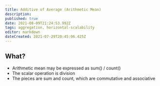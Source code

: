```yaml
---
title: Additive of Average (Arithmetic Mean)
description: 
published: true
date: 2021-08-09T21:24:53.992Z
tags: aggregation, horizontal-scalability
editor: markdown
dateCreated: 2021-07-29T20:45:06.425Z
---
```


## What?

- Arithmetic mean may be expressed as sum() / count()
- The scalar operation is division
- The pieces are sum and count, which are commutative and associative
